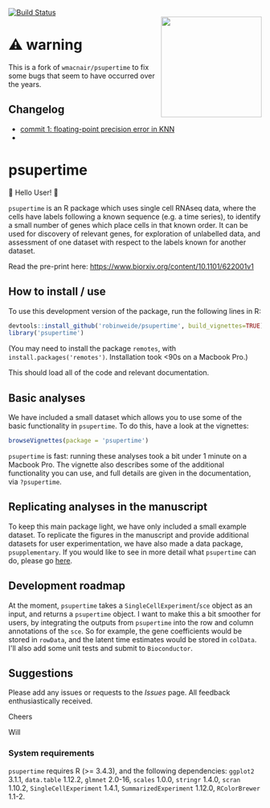[![Build Status](https://travis-ci.org/wmacnair/psupertime.svg?branch=master)](https://travis-ci.org/wmacnair/psupertime)
<br />
<img src="inst/extdata/psuperlogo.png" width="200" align="right"/> 

# ⚠️ warning
This is a fork of `wmacnair/psupertime` to fix some bugs that seem to have occurred over the years. 

## Changelog
- [commit 1: floating-point precision error in KNN](https://github.com/robinweide/psupertime/commit/458879be542c69fc935aa02eb6bd5065224392a9)
- 


# psupertime

:wave: Hello User! :wave:

`psupertime` is an R package which uses single cell RNAseq data, where the cells have labels following a known sequence (e.g. a time series), to identify a small number of genes which place cells in that known order. It can be used for discovery of relevant genes, for exploration of unlabelled data, and assessment of one dataset with respect to the labels known for another dataset.

Read the pre-print here:
https://www.biorxiv.org/content/10.1101/622001v1

## How to install / use

To use this development version of the package, run the following lines in R:
```R
devtools::install_github('robinweide/psupertime', build_vignettes=TRUE)
library('psupertime')
```
(You may need to install the package `remotes`, with `install.packages('remotes')`. Installation took <90s on a Macbook Pro.)

This should load all of the code and relevant documentation. 

## Basic analyses

We have included a small dataset which allows you to use some of the basic functionality in `psupertime`. To do this, have a look at the vignettes:
```R
browseVignettes(package = 'psupertime')
```
`psupertime` is fast: running these analyses took a bit under 1 minute on a Macbook Pro. 
The vignette also describes some of the additional functionality you can use, and full details are given in the documentation, via ```?psupertime```.


## Replicating analyses in the manuscript

To keep this main package light, we have only included a small example dataset. To replicate the figures in the manuscript and provide additional datasets for user experimentation, we have also made a data package, `psupplementary`. If you would like to see in more detail what `psupertime` can do, please go [here](https://github.com/wmacnair/psupplementary).


## Development roadmap

At the moment, `psupertime` takes a `SingleCellExperiment`/`sce` object as an input, and returns a `psupertime` object. I want to make this a bit smoother for users, by integrating the outputs from `psupertime` into the row and column annotations of the `sce`. So for example, the gene coefficients would be stored in `rowData`, and the latent time estimates would be stored in `colData`. I'll also add some unit tests and submit to `Bioconductor`.

## Suggestions

Please add any issues or requests to the _Issues_ page. All feedback enthusiastically received.

Cheers

Will




### System requirements

`psupertime` requires R (>= 3.4.3), and the following dependencies: `ggplot2` 3.1.1, `data.table` 1.12.2, `glmnet` 2.0-16, `scales` 1.0.0, `stringr` 1.4.0, `scran` 1.10.2, `SingleCellExperiment` 1.4.1, `SummarizedExperiment` 1.12.0, `RColorBrewer` 1.1-2.

